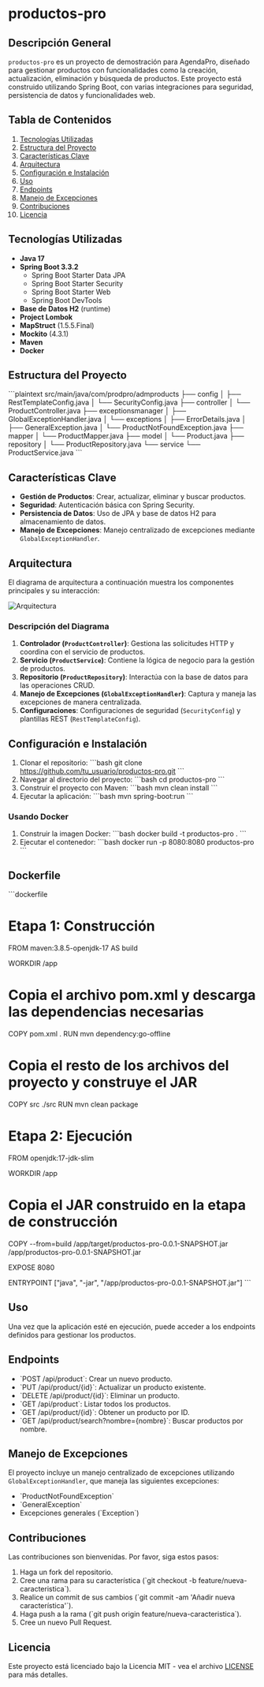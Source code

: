 
# productos-pro

## Descripción General
`productos-pro` es un proyecto de demostración para AgendaPro, diseñado para gestionar productos con funcionalidades como la creación, actualización, eliminación y búsqueda de productos. Este proyecto está construido utilizando Spring Boot, con varias integraciones para seguridad, persistencia de datos y funcionalidades web.

## Tabla de Contenidos
1. [Tecnologías Utilizadas](#tecnologías-utilizadas)
2. [Estructura del Proyecto](#estructura-del-proyecto)
3. [Características Clave](#características-clave)
4. [Arquitectura](#arquitectura)
5. [Configuración e Instalación](#configuración-e-instalación)
6. [Uso](#uso)
7. [Endpoints](#endpoints)
8. [Manejo de Excepciones](#manejo-de-excepciones)
9. [Contribuciones](#contribuciones)
10. [Licencia](#licencia)

## Tecnologías Utilizadas
- **Java 17**
- **Spring Boot 3.3.2**
  - Spring Boot Starter Data JPA
  - Spring Boot Starter Security
  - Spring Boot Starter Web
  - Spring Boot DevTools
- **Base de Datos H2** (runtime)
- **Project Lombok**
- **MapStruct** (1.5.5.Final)
- **Mockito** (4.3.1)
- **Maven**
- **Docker**

## Estructura del Proyecto
\`\`\`plaintext
src/main/java/com/prodpro/admproducts
├── config
│   ├── RestTemplateConfig.java
│   └── SecurityConfig.java
├── controller
│   └── ProductController.java
├── exceptionsmanager
│   ├── GlobalExceptionHandler.java
│   └── exceptions
│       ├── ErrorDetails.java
│       ├── GeneralException.java
│       └── ProductNotFoundException.java
├── mapper
│   └── ProductMapper.java
├── model
│   └── Product.java
├── repository
│   └── ProductRepository.java
└── service
    └── ProductService.java
\`\`\`

## Características Clave
- **Gestión de Productos**: Crear, actualizar, eliminar y buscar productos.
- **Seguridad**: Autenticación básica con Spring Security.
- **Persistencia de Datos**: Uso de JPA y base de datos H2 para almacenamiento de datos.
- **Manejo de Excepciones**: Manejo centralizado de excepciones mediante `GlobalExceptionHandler`.

## Arquitectura
El diagrama de arquitectura a continuación muestra los componentes principales y su interacción:

![Arquitectura](./docs/arquitectura.png)

### Descripción del Diagrama
1. **Controlador (`ProductController`)**: Gestiona las solicitudes HTTP y coordina con el servicio de productos.
2. **Servicio (`ProductService`)**: Contiene la lógica de negocio para la gestión de productos.
3. **Repositorio (`ProductRepository`)**: Interactúa con la base de datos para las operaciones CRUD.
4. **Manejo de Excepciones (`GlobalExceptionHandler`)**: Captura y maneja las excepciones de manera centralizada.
5. **Configuraciones**: Configuraciones de seguridad (`SecurityConfig`) y plantillas REST (`RestTemplateConfig`).

## Configuración e Instalación
1. Clonar el repositorio:
    \`\`\`bash
    git clone https://github.com/tu_usuario/productos-pro.git
    \`\`\`
2. Navegar al directorio del proyecto:
    \`\`\`bash
    cd productos-pro
    \`\`\`
3. Construir el proyecto con Maven:
    \`\`\`bash
    mvn clean install
    \`\`\`
4. Ejecutar la aplicación:
    \`\`\`bash
    mvn spring-boot:run
    \`\`\`

### Usando Docker
1. Construir la imagen Docker:
    \`\`\`bash
    docker build -t productos-pro .
    \`\`\`
2. Ejecutar el contenedor:
    \`\`\`bash
    docker run -p 8080:8080 productos-pro
    \`\`\`

## Dockerfile
\`\`\`dockerfile
# Etapa 1: Construcción
FROM maven:3.8.5-openjdk-17 AS build

WORKDIR /app

# Copia el archivo pom.xml y descarga las dependencias necesarias
COPY pom.xml .
RUN mvn dependency:go-offline

# Copia el resto de los archivos del proyecto y construye el JAR
COPY src ./src
RUN mvn clean package

# Etapa 2: Ejecución
FROM openjdk:17-jdk-slim

WORKDIR /app

# Copia el JAR construido en la etapa de construcción
COPY --from=build /app/target/productos-pro-0.0.1-SNAPSHOT.jar /app/productos-pro-0.0.1-SNAPSHOT.jar

EXPOSE 8080

ENTRYPOINT ["java", "-jar", "/app/productos-pro-0.0.1-SNAPSHOT.jar"]
\`\`\`

## Uso
Una vez que la aplicación esté en ejecución, puede acceder a los endpoints definidos para gestionar los productos.

## Endpoints
- \`POST /api/product\`: Crear un nuevo producto.
- \`PUT /api/product/{id}\`: Actualizar un producto existente.
- \`DELETE /api/product/{id}\`: Eliminar un producto.
- \`GET /api/product\`: Listar todos los productos.
- \`GET /api/product/{id}\`: Obtener un producto por ID.
- \`GET /api/product/search?nombre={nombre}\`: Buscar productos por nombre.

## Manejo de Excepciones
El proyecto incluye un manejo centralizado de excepciones utilizando `GlobalExceptionHandler`, que maneja las siguientes excepciones:
- \`ProductNotFoundException\`
- \`GeneralException\`
- Excepciones generales (\`Exception\`)

## Contribuciones
Las contribuciones son bienvenidas. Por favor, siga estos pasos:
1. Haga un fork del repositorio.
2. Cree una rama para su característica (\`git checkout -b feature/nueva-caracteristica\`).
3. Realice un commit de sus cambios (\`git commit -am 'Añadir nueva característica'\`).
4. Haga push a la rama (\`git push origin feature/nueva-caracteristica\`).
5. Cree un nuevo Pull Request.

## Licencia
Este proyecto está licenciado bajo la Licencia MIT - vea el archivo [LICENSE](LICENSE) para más detalles.
